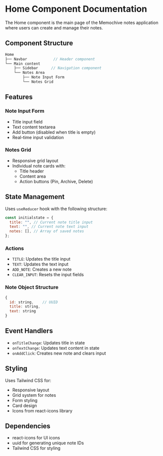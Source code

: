 # Home Component Documentation

The Home component is the main page of the Memochive notes application where users can create and manage their notes.

## Component Structure

```jsx
Home
├── Navbar            // Header component
└── Main content
    ├── Sidebar      // Navigation component
    └── Notes Area
        ├── Note Input Form
        └── Notes Grid
```

## Features

### Note Input Form

- Title input field
- Text content textarea
- Add button (disabled when title is empty)
- Real-time input validation

### Notes Grid

- Responsive grid layout
- Individual note cards with:
  - Title header
  - Content area
  - Action buttons (Pin, Archive, Delete)

## State Management

Uses `useReducer` hook with the following structure:

```javascript
const initialstate = {
  title: "", // Current note title input
  text: "", // Current note text input
  notes: [], // Array of saved notes
};
```

### Actions

- `TITLE`: Updates the title input
- `TEXT`: Updates the text input
- `ADD_NOTE`: Creates a new note
- `CLEAR_INPUT`: Resets the input fields

### Note Object Structure

```javascript
{
  id: string,    // UUID
  title: string,
  text: string
}
```

## Event Handlers

- `onTitleChange`: Updates title in state
- `onTextChange`: Updates text content in state
- `onAddClick`: Creates new note and clears input

## Styling

Uses Tailwind CSS for:

- Responsive layout
- Grid system for notes
- Form styling
- Card design
- Icons from react-icons library

## Dependencies

- react-icons for UI icons
- uuid for generating unique note IDs
- Tailwind CSS for styling
